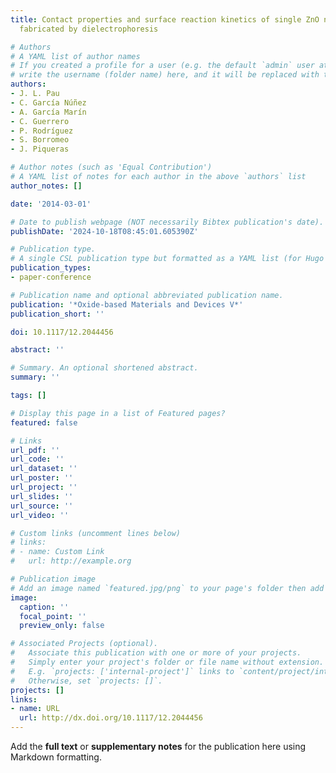 ```yaml
---
title: Contact properties and surface reaction kinetics of single ZnO nanowire devices
  fabricated by dielectrophoresis

# Authors
# A YAML list of author names
# If you created a profile for a user (e.g. the default `admin` user at `content/authors/admin/`), 
# write the username (folder name) here, and it will be replaced with their full name and linked to their profile.
authors:
- J. L. Pau
- C. García Núñez
- A. García Marín
- C. Guerrero
- P. Rodríguez
- S. Borromeo
- J. Piqueras

# Author notes (such as 'Equal Contribution')
# A YAML list of notes for each author in the above `authors` list
author_notes: []

date: '2014-03-01'

# Date to publish webpage (NOT necessarily Bibtex publication's date).
publishDate: '2024-10-18T08:45:01.605390Z'

# Publication type.
# A single CSL publication type but formatted as a YAML list (for Hugo requirements).
publication_types:
- paper-conference

# Publication name and optional abbreviated publication name.
publication: '*Oxide-based Materials and Devices V*'
publication_short: ''

doi: 10.1117/12.2044456

abstract: ''

# Summary. An optional shortened abstract.
summary: ''

tags: []

# Display this page in a list of Featured pages?
featured: false

# Links
url_pdf: ''
url_code: ''
url_dataset: ''
url_poster: ''
url_project: ''
url_slides: ''
url_source: ''
url_video: ''

# Custom links (uncomment lines below)
# links:
# - name: Custom Link
#   url: http://example.org

# Publication image
# Add an image named `featured.jpg/png` to your page's folder then add a caption below.
image:
  caption: ''
  focal_point: ''
  preview_only: false

# Associated Projects (optional).
#   Associate this publication with one or more of your projects.
#   Simply enter your project's folder or file name without extension.
#   E.g. `projects: ['internal-project']` links to `content/project/internal-project/index.md`.
#   Otherwise, set `projects: []`.
projects: []
links:
- name: URL
  url: http://dx.doi.org/10.1117/12.2044456
---
```


Add the **full text** or **supplementary notes** for the publication here using Markdown formatting.
